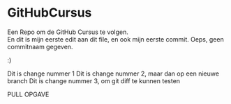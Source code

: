 # GitHubCursus
Een Repo om de GitHub Cursus te volgen.<br>
En dit is mijn eerste edit aan dit file, en ook mijn eerste commit.
Oeps, geen commitnaam gegeven.

:)

Dit is change nummer 1
Dit is change nummer 2, maar dan op een nieuwe branch
Dit is change nummer 3, om git diff te kunnen testen

PULL OPGAVE
